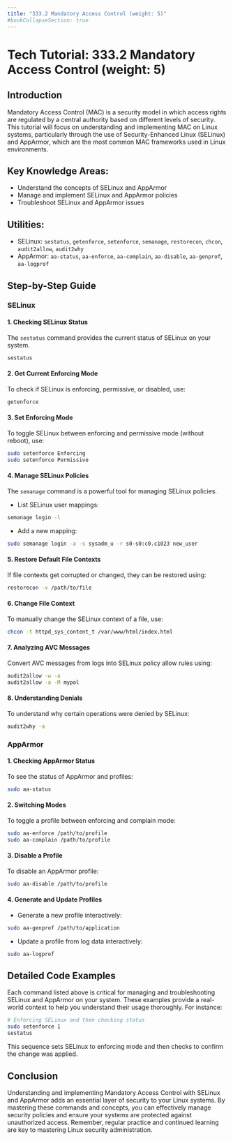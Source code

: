 ```yaml
---
title: "333.2 Mandatory Access Control (weight: 5)"
#bookCollapseSection: true
---
```


# Tech Tutorial: 333.2 Mandatory Access Control (weight: 5)

## Introduction

Mandatory Access Control (MAC) is a security model in which access rights are regulated by a central authority based on different levels of security. This tutorial will focus on understanding and implementing MAC on Linux systems, particularly through the use of Security-Enhanced Linux (SELinux) and AppArmor, which are the most common MAC frameworks used in Linux environments.

## Key Knowledge Areas:

- Understand the concepts of SELinux and AppArmor
- Manage and implement SELinux and AppArmor policies
- Troubleshoot SELinux and AppArmor issues

## Utilities:

- SELinux: `sestatus`, `getenforce`, `setenforce`, `semanage`, `restorecon`, `chcon`, `audit2allow`, `audit2why`
- AppArmor: `aa-status`, `aa-enforce`, `aa-complain`, `aa-disable`, `aa-genprof`, `aa-logprof`

## Step-by-Step Guide

### SELinux

#### 1. Checking SELinux Status

The `sestatus` command provides the current status of SELinux on your system.

```bash
sestatus
```

#### 2. Get Current Enforcing Mode

To check if SELinux is enforcing, permissive, or disabled, use:

```bash
getenforce
```

#### 3. Set Enforcing Mode

To toggle SELinux between enforcing and permissive mode (without reboot), use:

```bash
sudo setenforce Enforcing
sudo setenforce Permissive
```

#### 4. Manage SELinux Policies

The `semanage` command is a powerful tool for managing SELinux policies.

- List SELinux user mappings:

```bash
semanage login -l
```

- Add a new mapping:

```bash
sudo semanage login -a -s sysadm_u -r s0-s0:c0.c1023 new_user
```

#### 5. Restore Default File Contexts

If file contexts get corrupted or changed, they can be restored using:

```bash
restorecon -v /path/to/file
```

#### 6. Change File Context

To manually change the SELinux context of a file, use:

```bash
chcon -t httpd_sys_content_t /var/www/html/index.html
```

#### 7. Analyzing AVC Messages

Convert AVC messages from logs into SELinux policy allow rules using:

```bash
audit2allow -w -a
audit2allow -a -M mypol
```

#### 8. Understanding Denials

To understand why certain operations were denied by SELinux:

```bash
audit2why -a
```

### AppArmor

#### 1. Checking AppArmor Status

To see the status of AppArmor and profiles:

```bash
sudo aa-status
```

#### 2. Switching Modes

To toggle a profile between enforcing and complain mode:

```bash
sudo aa-enforce /path/to/profile
sudo aa-complain /path/to/profile
```

#### 3. Disable a Profile

To disable an AppArmor profile:

```bash
sudo aa-disable /path/to/profile
```

#### 4. Generate and Update Profiles

- Generate a new profile interactively:

```bash
sudo aa-genprof /path/to/application
```

- Update a profile from log data interactively:

```bash
sudo aa-logprof
```

## Detailed Code Examples

Each command listed above is critical for managing and troubleshooting SELinux and AppArmor on your system. These examples provide a real-world context to help you understand their usage thoroughly. For instance:

```bash
# Enforcing SELinux and then checking status
sudo setenforce 1
sestatus
```

This sequence sets SELinux to enforcing mode and then checks to confirm the change was applied.

## Conclusion

Understanding and implementing Mandatory Access Control with SELinux and AppArmor adds an essential layer of security to your Linux systems. By mastering these commands and concepts, you can effectively manage security policies and ensure your systems are protected against unauthorized access. Remember, regular practice and continued learning are key to mastering Linux security administration.